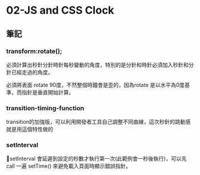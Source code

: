 # 02-JS and CSS Clock

## 筆記

### transform:rotate();  
必須計算出秒針分針時針每秒變動的角度，特別的是分針和時針必須加入秒針和分針已經走過的角度。

必須將表面 rotate 90度，不然整個時鐘會是歪的，因為rotate 是以水平為0度基準，而指針是垂直開始計算。

### transition-timing-function
transition的加強版，可以利用開發者工具自己調整不同曲線，這次秒針的跳動感就是用這個特性做的

### setInterval
setInterval 會延遲到設定的秒數才執行第一次(此範例會一秒後執行)，可以先 call 一遍 setTime() 來避免載入頁面時顯示錯誤指針。
